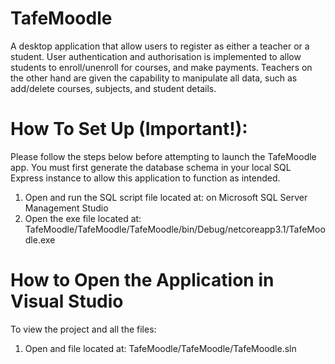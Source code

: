 # TafeMoodle
A desktop application that allow users to register as either a teacher or a student. User authentication and authorisation is implemented to allow students to enroll/unenroll for courses, and make payments. Teachers on the other hand are given the capability to manipulate all data, such as add/delete courses, subjects, and student details. 

# How To Set Up (Important!):
Please follow the steps below before attempting to launch the TafeMoodle app. You must first generate the database schema in your local SQL Express instance to allow this application to function as intended.  

1. Open and run the SQL script file located at:  on Microsoft SQL Server Management Studio
2. Open the exe file located at: TafeMoodle/TafeMoodle/TafeMoodle/bin/Debug/netcoreapp3.1/TafeMoodle.exe 

# How to Open the Application in Visual Studio 
To view the project and all the files:

1. Open and file located at: TafeMoodle/TafeMoodle/TafeMoodle.sln 
